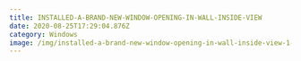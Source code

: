 ```yaml
---
title: INSTALLED-A-BRAND-NEW-WINDOW-OPENING-IN-WALL-INSIDE-VIEW
date: 2020-08-25T17:29:04.876Z
category: Windows
image: /img/installed-a-brand-new-window-opening-in-wall-inside-view-1-1.jpg
---
```

